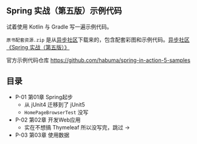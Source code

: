 Spring 实战（第五版）示例代码
------

试着使用 Kotlin 与 Gradle 写一遍示例代码。

`原书配套资源.zip` 是从[异步社区](https://www.epubit.com/)下载来的，包含配套彩图和示例代码。[异步社区 《Spring 实战（第五版）》](https://www.epubit.com/bookDetails?id=UB6cb48474abc65)

官方示例代码仓库 <https://github.com/habuma/spring-in-action-5-samples>

## 目录
- P-01 第01章 Spring起步
  + 从 jUnit4 迁移到了 jUnit5
  + `HomePageBrowserTest` 没写
- P-02 第02章 开发Web应用
  + 实在不想搞 Thymeleaf 所以没写完，跳过 →
- P-03 第03章 使用数据